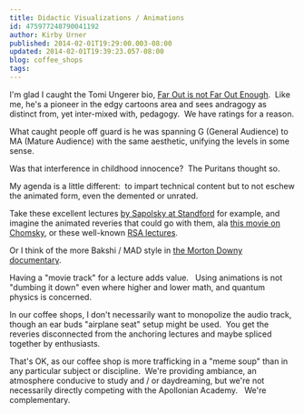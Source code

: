 ```yaml
---
title: Didactic Visualizations / Animations
id: 475977248790041192
author: Kirby Urner
published: 2014-02-01T19:29:00.003-08:00
updated: 2014-02-01T19:39:23.057-08:00
blog: coffee_shops
tags: 
---
```


I'm glad I caught the Tomi Ungerer bio, [Far Out is not Far Out Enough](http://www.imdb.com/title/tt1974254/).  Like me, he's a pioneer in the edgy cartoons area and sees andragogy as distinct from, yet inter-mixed with, pedagogy.  We have ratings for a reason.

What caught people off guard is he was spanning G (General Audience) to MA (Mature Audience) with the same aesthetic, unifying the levels in some sense.

Was that interference in childhood innocence?  The Puritans thought so.

My agenda is a little different:  to impart technical content but to not eschew the animated form, even the demented or unrated.

Take these excellent lectures [by Sapolsky at Standford](http://www.youtube.com/watch?v=NNnIGh9g6fA&feature=share&list=PL848F2368C90DDC3D) for example, and imagine the animated reveries that could go with them, ala [this movie on Chomsky](http://worldgame.blogspot.com/2013/12/is-man-who-is-tall-happy-movie-review.html), or these well-known [RSA lectures](http://www.youtube.com/watch?v=qOP2V_np2c0).

Or I think of the more Bakshi / MAD style in [the Morton Downy documentary](http://controlroom.blogspot.com/2014/01/anchorman-2-movie-review.html).

Having a "movie track" for a lecture adds value.   Using animations is not "dumbing it down" even where higher and lower math, and quantum physics is concerned.

In our coffee shops, I don't necessarily want to monopolize the audio track, though an ear buds "airplane seat" setup might be used.  You get the reveries disconnected from the anchoring lectures and maybe spliced together by enthusiasts.

That's OK, as our coffee shop is more trafficking in a "meme soup" than in any particular subject or discipline.  We're providing ambiance, an atmosphere conducive to study and / or daydreaming, but we're not necessarily directly competing with the Apollonian Academy.   We're complementary.